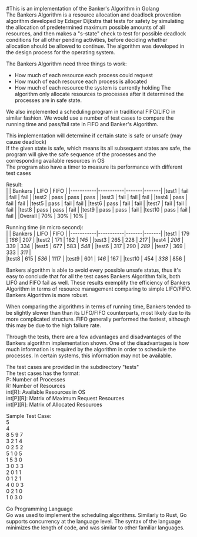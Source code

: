 #This is an implementation of the Banker's Algorithm in Golang  
The Bankers Algorithm is a resource allocation and deadlock provention algorithm developed by Edsger Dijkstra that tests for safety by simulating the allocation of predetermined maximum possible amounts of all resources, and then makes a "s-state" check to test for possible deadlock conditions for all other pending activities, before deciding whether allocation should be allowed to continue. The algorithm was developed in the design process for the operating system.  

The Bankers Algorithm need three things to work:  
- How much of each resource each process could request  
- How much of each resource each process is allocated
- How much of each resource the system is currently holding
The algorithm only allocate resources to processes after it determined the processes are in safe state.

We also implemented a scheduling program in traditional FIFO/LIFO in similar fashion. We would use a number of test cases to compare the running time and pass/fail rate in FIFO and Banker's Algorithm.   

This implementation will determine if certain state is safe or unsafe (may cause deadlock)  
If the given state is safe, which means its all subsequent states are safe, the program will give the safe sequence of the processes and the corresponding available resources in OS  
The program also have a timer to measure its performance with different test cases  

Result:  
| 			| Bankers	| LIFO	| FIFO	|
|-----------|-----------|-------|-------|
|test1		| fail		| fail 	| fail	|
|test2		| pass		| pass	| pass 	|
|test3		| fail		| fail	| fail	|
|test4		| pass		| fail	| fail 	|
|test5		| pass		| fail 	| fail 	|
|test6		| pass		| fail	| fail	|
|test7		| fail		| fail	| fail 	|
|test8		| pass		| pass	| fail	|
|test9		| pass		| pass	| fail	|
|test10		| pass		| fail	| fail	|
|Overall	| 70%		| 30%	| 10%	|

Running time (in micro second):  
| 			| Bankers	| LIFO	| FIFO	|
|-----------|-----------|-------|-------|
|test1		| 179		| *166*	| 207	|
|test2		| 171		| 182	| *145*	|
|test3		| 265		| 228	| *217*	|
|test4		| *206*		| 339	| 334	|
|test5		| 677		| 583	| *548*	|
|test6		| 317		| 290	| *289*	|
|test7		| 369		| 333	| *311*	|	
|test8		| 615		| *536*	| 1117	|
|test9		| 601		| *146*	| 167	|
|test10		| 454		| *338*	| 856	|

Bankers algorithm is able to avoid every possible unsafe status, thus it's easy to conclude that for all the test cases Bankers Algorithm fails, both LIFO and FIFO fail as well. These results exemplify the efficiency of Bankers Algorithm in terms of resource management comparing to simple LIFO/FIFO. Bankers Algorithm is more robust.

When comparing the algorithms in terms of running time, Bankers tended to be slightly slower than than its LIFO/FIFO counterparts, most likely due to its more complicated structure. FIFO generally performed the fastest, although this may be due to the high failure rate.

Through the tests, there are a few advantages and disadvantages of the Bankers algorithm implementation shown.  One of the disadvantages is how much information is required by the algorithm in order to schedule the processes.  In certain systems, this information may not be available.


The test cases are provided in the subdirectory "tests"   
The test cases has the format:  
P: Number of Processes  
R: Number of Resources  
int[R]: Available Resources in OS  
int[P][R]: Matrix of Maximum Request Resources  
int[P][R]: Matrix of Allocated Resources  

Sample Test Case:  
5  
4  
8 5 9 7  
3 2 1 4  
0 2 5 2  
5 1 0 5  
1 5 3 0  
3 0 3 3  
2 0 1 1  
0 1 2 1  
4 0 0 3  
0 2 1 0  
1 0 3 0 


Go Programming Language  
Go was used to implement the scheduling algorithms. Similarly to Rust, Go supports concurrency at the language level. The syntax of the language minimizes the length of code, and was similar to other familiar languages.  